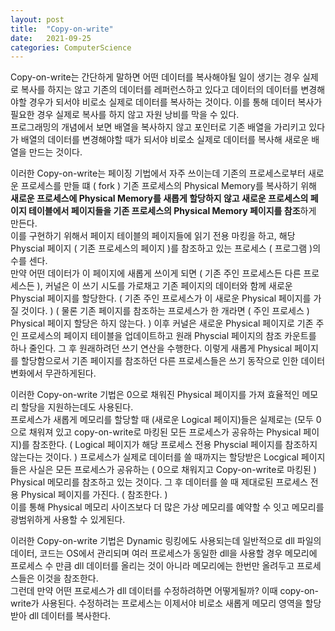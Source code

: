 ```yaml
---
layout: post
title:  "Copy-on-write"
date:   2021-09-25
categories: ComputerScience
---
```


Copy-on-write는 간단하게 말하면 어떤 데이터를 복사해야될 일이 생기는 경우 실제로 복사를 하지는 않고 기존의 데이터를 레퍼런스하고 있다고 데이터의 데이터를 변경해야할 경우가 되서야 비로소 실제로 데이터를 복사하는 것이다. 이를 통해 데이터 복사가 필요한 경우 실제로 복사를 하지 않고 자원 낭비를 막을 수 있다.                       
프로그래밍의 개념에서 보면 배열을 복사하지 않고 포인터로 기존 배열을 가리키고 있다가 배열의 데이터를 변경해야할 때가 되서야 비로소 실제로 데이터를 복사해 새로운 배열을 만드는 것이다.        

이러한 Copy-on-write는 페이징 기법에서 자주 쓰이는데 기존의 프로세스로부터 새로운 프로세스를 만들 떄 ( fork ) 기존 프로세스의 Physical Memory를 복사하기 위해 **새로운 프로세스에 Physical Memory를 새롭게 할당하지 않고 새로운 프로세스의 페이지 테이블에서 페이지들을 기존 프로세스의 Physical Memory 페이지를 참조**하게 만든다.              
이를 구현하기 위해서 페이지 테이블의 페이지들에 읽기 전용 마킹을 하고, 해당 Physcial 페이지 ( 기존 프로세스의 페이지 )를 참조하고 있는 프로세스 ( 프로그램 )의 수를 센다.      
만약 어떤 데이터가 이 페이지에 새롭게 쓰이게 되면 ( 기존 주인 프로세스든 다른 프로세스든 ), 커널은 이 쓰기 시도를 가로채고 기존 페이지의 데이터와 함께 새로운 Physcial 페이지를 할당한다. ( 기존 주인 프로세스가 이 새로운 Physical 페이지를 가질 것이다. ) ( 물론 기존 페이지를 참조하는 프로세스가 한 개라면 ( 주인 프로세스 ) Physical 페이지 할당은 하지 않는다. ) 이후 커널은 새로운 Physical 페이지로 기존 주인 프로세스의 페이지 테이블을 업데이트하고 원래 Physcial 페이지의 참조 카운트를 하나 줄인다. 그 후 원래하려던 쓰기 연산을 수행한다. 이렇게 새롭게 Physical 페이지를 할당함으로서 기존 페이지를 참조하던 다른 프로세스들은 쓰기 동작으로 인한 데이터 변화에서 무관하게된다.        

이러한 Copy-on-write 기법은 0으로 채워진 Physical 페이지를 가져 효율적인 메모리 할당을 지원하는데도 사용된다.         
프로세스가 새롭게 메모리를 할당할 때 (새로운 Logical 페이지)들은 실제로는 (모두 0으로 채워져 있고 copy-on-write로 마킹된 모든 프로세스가 공유하는 Physical 페이지)를 참조한다. ( Logical 페이지가 해당 프로세스 전용 Physcial 페이지를 참조하지 않는다는 것이다. ) 프로세스가 실제로 데이터를 쓸 때까지는 할당받은 Locgical 페이지들은 사실은 모든 프로세스가 공유하는 ( 0으로 채워지고 Copy-on-write로 마킹된 ) Physical 메모리를 참조하고 있는 것이다. 그 후 데이터를 쓸 때 제대로된 프로세스 전용 Physical 페이지를 가진다. ( 참조한다. )                        
이를 통해 Physical 메모리 사이즈보다 더 많은 가상 메모리를 예약할 수 잇고 메모리를 광범위하게 사용할 수 있게된다.         

이러한 Copy-on-write 기법은 Dynamic 링킹에도 사용되는데 일반적으로 dll 파일의 데이터, 코드는 OS에서 관리되며 여러 프로세스가 동일한 dll을 사용할 경우 메모리에 프로세스 수 만큼 dll 데이터를 올리는 것이 아니라 메모리에는 한번만 올려두고 프로세스들은 이것을 참조한다.          
그런데 만약 어떤 프로세스가 dll 데이터를 수정하려하면 어떻게될까? 이때 copy-on-write가 사용된다. 수정하려는 프로세스는 이제서야 비로소 새롭게 메모리 영역을 할당받아 dll 데이터를 복사한다.          